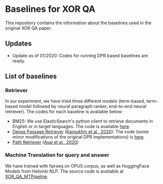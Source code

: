 # Baselines for XOR QA
This repository contains the information about the baselines used in the original XOR QA paper. 

## Updates
- Update as of 01/2020: Codes for running DPR based baselines are ready.

## List of baselines
### Retriever 
In our experiment, we have tried three different models (term-based, term-based model followed by neural paragraph ranker, end-to-end neural retriever). The codes for each baseline is available below:

- BM25: We use ElasticSearch's python client to retrieve documents in English or in target languages. The code is available [here](bm25).
- [Dense Passage Retriever](https://github.com/facebookresearch/DPR) ([Karpukhin et al., 2020](https://arxiv.org/abs/2004.04906)): The code (some minor modifications of the original DPR implementations) is [here](DPR). 
- [Path Retriever](https://github.com/AkariAsai/learning_to_retrieve_reasoning_paths) ([Asai et al., 2020](https://arxiv.org/abs/1911.10470))


### Machine Translation for query and answer
We have trained with fairseq on OPUS corpus, as well as HuggingFace Models from Helsinki NLP. The source code is available at [XOR_QA_MTPipeline](https://github.com/jungokasai/XOR_QA_MTPipeline). 

